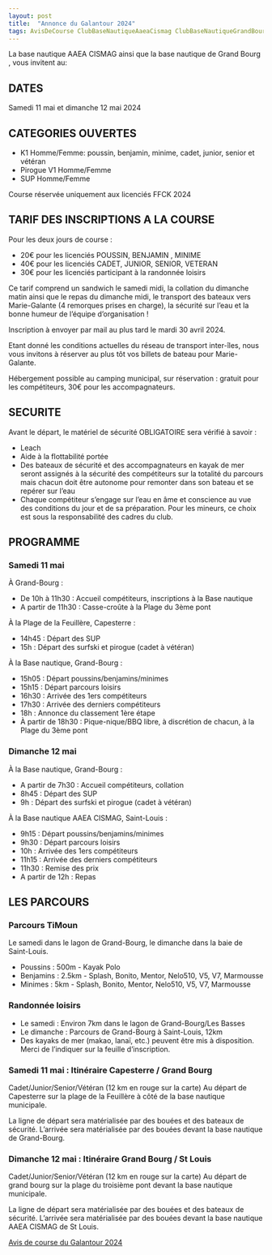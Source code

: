 ```yaml
---
layout: post
title:  "Annonce du Galantour 2024"
tags: AvisDeCourse ClubBaseNautiqueAaeaCismag ClubBaseNautiqueGrandBourg CompetGalantour2024 VilleCapesterreMG VilleGrandBourgMG
---
```


La base nautique AAEA CISMAG ainsi que la base nautique de Grand Bourg , vous invitent au:

## DATES

Samedi 11 mai et dimanche 12 mai 2024

## CATEGORIES OUVERTES

* K1 Homme/Femme: poussin, benjamin, minime, cadet, junior, senior et vétéran
* Pirogue V1 Homme/Femme
* SUP Homme/Femme

Course réservée uniquement aux licenciés FFCK 2024

## TARIF DES INSCRIPTIONS A LA COURSE

Pour les deux jours de course :
* 20€ pour les licenciés POUSSIN, BENJAMIN , MINIME
* 40€ pour les licenciés CADET, JUNIOR, SENIOR, VETERAN
* 30€ pour les licenciés participant à la randonnée loisirs

Ce tarif comprend un sandwich le samedi midi, la collation du dimanche matin ainsi que le repas du dimanche midi, le transport
des bateaux vers Marie-Galante (4 remorques prises en charge), la sécurité sur l’eau et la bonne humeur de l’équipe
d’organisation !

Inscription à envoyer par mail au plus tard le mardi 30 avril 2024.

Etant donné les conditions actuelles du réseau de transport inter-îles, nous vous invitons à réserver au plus tôt vos billets de
bateau pour Marie-Galante.

Hébergement possible au camping municipal, sur réservation : gratuit pour les compétiteurs, 30€ pour les
accompagnateurs.

## SECURITE

Avant le départ, le matériel de sécurité OBLIGATOIRE sera vérifié à savoir :
* Leach
* Aide à la flottabilité portée
* Des bateaux de sécurité et des accompagnateurs en kayak de mer seront assignés à la sécurité des compétiteurs
sur la totalité du parcours mais chacun doit être autonome pour remonter dans son bateau et se repérer sur l’eau
* Chaque compétiteur s’engage sur l’eau en âme et conscience au vue des conditions du jour et de sa préparation.
Pour les mineurs, ce choix est sous la responsabilité des cadres du club.

## PROGRAMME

### Samedi 11 mai 

À Grand-Bourg :
* De 10h à 11h30 : Accueil compétiteurs, inscriptions à la Base nautique
* A partir de 11h30 : Casse-croûte à  la Plage du 3ème pont

À la Plage de la Feuillère, Capesterre :
* 14h45 : Départ des SUP
* 15h : Départ des surfski et pirogue (cadet à vétéran)

À la Base nautique, Grand-Bourg :
* 15h05 : Départ poussins/benjamins/minimes
* 15h15 : Départ parcours loisirs
* 16h30 : Arrivée des 1ers compétiteurs
* 17h30 : Arrivée des derniers compétiteurs
* 18h : Annonce du classement 1ère étape
* À partir de 18h30 : Pique-nique/BBQ libre, à discrétion de chacun, à la Plage du 3ème pont

### Dimanche 12 mai

À la Base nautique, Grand-Bourg :
* A partir de 7h30 : Accueil compétiteurs, collation
* 8h45 : Départ des SUP
* 9h : Départ des surfski et pirogue (cadet à vétéran)

À la Base nautique AAEA CISMAG, Saint-Louis :
* 9h15 : Départ poussins/benjamins/minimes
* 9h30 : Départ parcours loisirs
* 10h : Arrivée des 1ers compétiteurs 
* 11h15 : Arrivée des derniers compétiteurs
* 11h30 : Remise des prix
* A partir de 12h : Repas

## LES PARCOURS

### Parcours TiMoun 

Le samedi dans le lagon de Grand-Bourg, le dimanche dans la baie de Saint-Louis.

* Poussins : 500m - Kayak Polo 
* Benjamins : 2.5km - Splash, Bonito, Mentor, Nelo510, V5, V7, Marmousse
* Minimes : 5km - Splash, Bonito, Mentor, Nelo510, V5, V7, Marmousse

### Randonnée loisirs

* Le samedi : Environ 7km dans le lagon de Grand-Bourg/Les Basses
* Le dimanche : Parcours de Grand-Bourg à Saint-Louis, 12km
* Des kayaks de mer (makao, lanaï, etc.) peuvent être mis à disposition. Merci de l’indiquer sur la feuille d’inscription.

### Samedi 11 mai : Itinéraire Capesterre / Grand Bourg

Cadet/Junior/Senior/Vétéran (12 km en rouge sur la carte) Au départ de Capesterre sur la plage de la Feuillère à côté de la base nautique municipale. 

La ligne de départ sera matérialisée par des bouées et
des bateaux de sécurité. L’arrivée sera matérialisée par des bouées devant la base nautique de Grand-Bourg.

### Dimanche 12 mai : Itinéraire Grand Bourg / St Louis

Cadet/Junior/Senior/Vétéran (12 km en rouge sur la carte) Au départ de grand bourg sur la plage du troisième pont devant la base nautique municipale. 

La ligne de départ sera matérialisée par des bouées et
des bateaux de sécurité. L’arrivée sera matérialisée par des bouées devant la base nautique AAEA CISMAG
de St Louis.

[Avis de course du Galantour 2024](/assets/BaseNautiqueAaeaCismagEtBaseNautiqueGrandBourg/2024-galantour-avis.pdf)